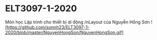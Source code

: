 # ELT3097-1-2020
Môn học Lập trình cho thiết bị di động
/nLayout của Nguyễn Hồng Sơn
![https://github.com/sonnh23/ELT3097-1-2020/blob/master/NguyenHongSon/NguyenHongSon.gif]
